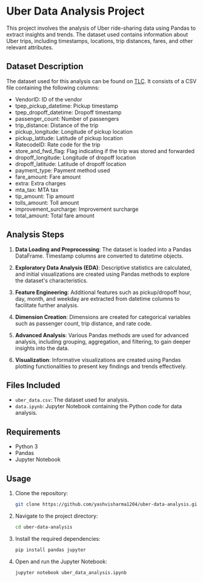 # Uber Data Analysis Project
[](https://images.unsplash.com/photo-1490650404312-a2175773bbf5?q=80&w=2070&auto=format&fit=crop&ixlib=rb-4.0.3&ixid=M3wxMjA3fDB8MHxwaG90by1wYWdlfHx8fGVufDB8fHx8fA%3D%3D)

This project involves the analysis of Uber ride-sharing data using Pandas to extract insights and trends. The dataset used contains information about Uber trips, including timestamps, locations, trip distances, fares, and other relevant attributes.

## Dataset Description

The dataset used for this analysis can be found on [TLC](https://www.nyc.gov/site/tlc/about/tlc-trip-record-data.page). It consists of a CSV file containing the following columns:

- VendorID: ID of the vendor
- tpep_pickup_datetime: Pickup timestamp
- tpep_dropoff_datetime: Dropoff timestamp
- passenger_count: Number of passengers
- trip_distance: Distance of the trip
- pickup_longitude: Longitude of pickup location
- pickup_latitude: Latitude of pickup location
- RatecodeID: Rate code for the trip
- store_and_fwd_flag: Flag indicating if the trip was stored and forwarded
- dropoff_longitude: Longitude of dropoff location
- dropoff_latitude: Latitude of dropoff location
- payment_type: Payment method used
- fare_amount: Fare amount
- extra: Extra charges
- mta_tax: MTA tax
- tip_amount: Tip amount
- tolls_amount: Toll amount
- improvement_surcharge: Improvement surcharge
- total_amount: Total fare amount

## Analysis Steps

1. **Data Loading and Preprocessing**: The dataset is loaded into a Pandas DataFrame. Timestamp columns are converted to datetime objects.

2. **Exploratory Data Analysis (EDA)**: Descriptive statistics are calculated, and initial visualizations are created using Pandas methods to explore the dataset's characteristics.

3. **Feature Engineering**: Additional features such as pickup/dropoff hour, day, month, and weekday are extracted from datetime columns to facilitate further analysis.

4. **Dimension Creation**: Dimensions are created for categorical variables such as passenger count, trip distance, and rate code.

5. **Advanced Analysis**: Various Pandas methods are used for advanced analysis, including grouping, aggregation, and filtering, to gain deeper insights into the data.

6. **Visualization**: Informative visualizations are created using Pandas plotting functionalities to present key findings and trends effectively.

## Files Included

- `uber_data.csv`: The dataset used for analysis.
- `data.ipynb`: Jupyter Notebook containing the Python code for data analysis.

## Requirements

- Python 3
- Pandas
- Jupyter Notebook

## Usage

1. Clone the repository:

   ```bash
   git clone https://github.com/yashvisharma1204/uber-data-analysis.git
   ```

2. Navigate to the project directory:

   ```bash
   cd uber-data-analysis
   ```

3. Install the required dependencies:

   ```bash
   pip install pandas jupyter
   ```

4. Open and run the Jupyter Notebook:

   ```bash
   jupyter notebook uber_data_analysis.ipynb
   ```


